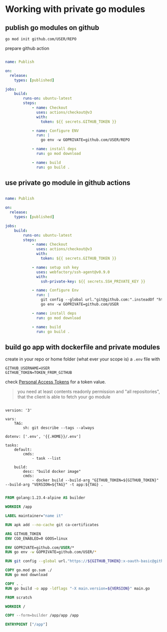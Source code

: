 # Working with private go modules

## publish go modules on github

`go mod init github.com/USER/REPO`

prepare github action

```yaml .github/workflows/main.yaml

name: Publish 

on:
  release:
    types: [published]

jobs:
    build:
        runs-on: ubuntu-latest
        steps:
            - name: Checkout
              uses: actions/checkout@v3
              with:
                token: ${{ secrets.GITHUB_TOKEN }}

            - name: Configure ENV
              run: |
                go env -w GOPRIVATE=github.com/USER/REPO 

            - name: install deps
              run: go mod download

            - name: build
              run: go build .

```


## use private go module in github actions

```yaml .github/workflows/main.yml 

name: Publish 

on:
  release:
    types: [published]

jobs:
    build:
        runs-on: ubuntu-latest
        steps:
            - name: Checkout
              uses: actions/checkout@v3
              with:
                token: ${{ secrets.GITHUB_TOKEN }}

            - name: setup ssh key
              uses: webfactory/ssh-agent@v0.9.0
              with:
                ssh-private-key: ${{ secrets.SSH_PRIVATE_KEY }}

            - name: Configure Env
              run: |
                git config --global url."git@github.com:".insteadOf "https://github.com/"
                go env -w GOPRIVATE=github.com/USER

            - name: install deps
              run: go mod download

            - name: build
              run: go build .


```

## build go app with dockerfile and private modules


create in your repo or home folder (what ever your scope is) a `.env` file with 

```env 
GITHUB_USERNAME=USER
GITHUB_TOKEN=TOKEN_FROM_GITHUB
```

check [Personal Access Tokens](https://github.com/settings/personal-access-tokens) for a token value.

> you need at least contents readonly permission and "all repositories", that the client is able to fetch your go module

```taskfile

version: '3'

vars:
    TAG:
        sh: git describe --tags --always

dotenv: ['.env', '{{.HOME}}/.env']

tasks:
    default:
        cmds:
            - task --list 

    build:
        desc: "build docker image"
        cmds:
            - docker build --build-arg "GITHUB_TOKEN=${GITHUB_TOKEN}" --build-arg "VERSION=${TAG}" -t app:${TAG} .


```

```Dockerfile 
FROM golang:1.23.4-alpine AS builder

WORKDIR /app 

LABEL maintainer="name it"

RUN apk add --no-cache git ca-certificates

ARG GITHUB_TOKEN
ENV CGO_ENABLED=0 GOOS=linux 

ENV GOPRIVATE=github.com/USER/*
RUN go env -w GOPRIVATE=github.com/USER/*

RUN git config --global url."https://${GITHUB_TOKEN}:x-oauth-basic@github.com/".insteadOf "https://github.com/"

COPY go.mod go.sum ./ 
RUN go mod download 

COPY . . 
RUN go build -o app -ldflags "-X main.version=${VERSION}" main.go 

FROM scratch

WORKDIR / 

COPY --form=builder /app/app /app 

ENTRYPOINT ["/app"]

```
